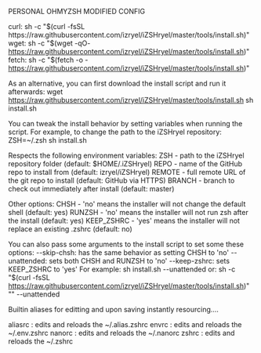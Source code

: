 PERSONAL OHMYZSH MODIFIED CONFIG

curl: 
	sh -c "$(curl -fsSL https://raw.githubusercontent.com/izryel/iZSHryel/master/tools/install.sh)"
wget: 
	sh -c "$(wget -qO- https://raw.githubusercontent.com/izryel/iZSHryel/master/tools/install.sh)"
fetch: 
	sh -c "$(fetch -o - https://raw.githubusercontent.com/izryel/iZSHryel/master/tools/install.sh)"

As an alternative, you can first download the install script and run it afterwards:
	wget https://raw.githubusercontent.com/izryel/iZSHryel/master/tools/install.sh
	sh install.sh

You can tweak the install behavior by setting variables when running the script. For example, to change the path to the iZSHryel repository:
	ZSH=~/.zsh sh install.sh

Respects the following environment variables:
	ZSH     - path to the iZSHryel repository folder (default: $HOME/.iZSHryel)
	REPO    - name of the GitHub repo to install from (default: izryel/iZSHryel)
	REMOTE  - full remote URL of the git repo to install (default: GitHub via HTTPS)
	BRANCH  - branch to check out immediately after install (default: master)

Other options:
	CHSH       - 'no' means the installer will not change the default shell (default: yes)
	RUNZSH     - 'no' means the installer will not run zsh after the install (default: yes)
	KEEP_ZSHRC - 'yes' means the installer will not replace an existing .zshrc (default: no)

You can also pass some arguments to the install script to set some these options:
	--skip-chsh: has the same behavior as setting CHSH to 'no'
	--unattended: sets both CHSH and RUNZSH to 'no'
	--keep-zshrc: sets KEEP_ZSHRC to 'yes'
For example:
	sh install.sh --unattended
or:
	sh -c "$(curl -fsSL https://raw.githubusercontent.com/izryel/iZSHryel/master/tools/install.sh)" "" --unattended


Builtin aliases for editting and upon saving instantly resourcing....

aliasrc : edits and reloads the ~/.alias.zshrc
envrc : edits and reloads the  ~/.env.zshrc
nanorc : edits and reloads the  ~/.nanorc
zshrc : edits and reloads the  ~/.zshrc
